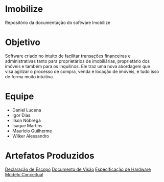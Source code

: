 # Imobilize
Repositório da documentação do software Imobilize

# Objetivo
Software criado no intuito de facilitar transações financeiras e administrativas tanto para proprietários de imobiliárias, proprietário dos imóveis e também para os inquilinos.
Ele traz uma nova abordagem que visa agilizar o processo de compra, venda e locação de imóveis, e tudo isso de forma muito intuitiva.

# Equipe
* Daniel Lucena
* Igor Dias
* Ilson Nóbrega
* Isaque Martins
* Maurício Guilherme
* Wilker Alessandro

# Artefatos Produzidos
[Declaração de Escopo](https://github.com/ilson-nobrega/imobilize/blob/master/Declara%C3%A7%C3%A3o%20de%20Escopo%20Imobiliza.pdf)
[Documento de Visão](https://github.com/ilson-nobrega/imobilize/blob/master/Documento_de_Visao.pdf)
[Especificação de Hardware](https://github.com/ilson-nobrega/imobilize/blob/master/Especifica%C3%A7%C3%A3o%20de%20Hardware.pdf)
[Modelo Conceitual](https://github.com/ilson-nobrega/imobilize/blob/master/Modelo%20Conceitual.jpg)
